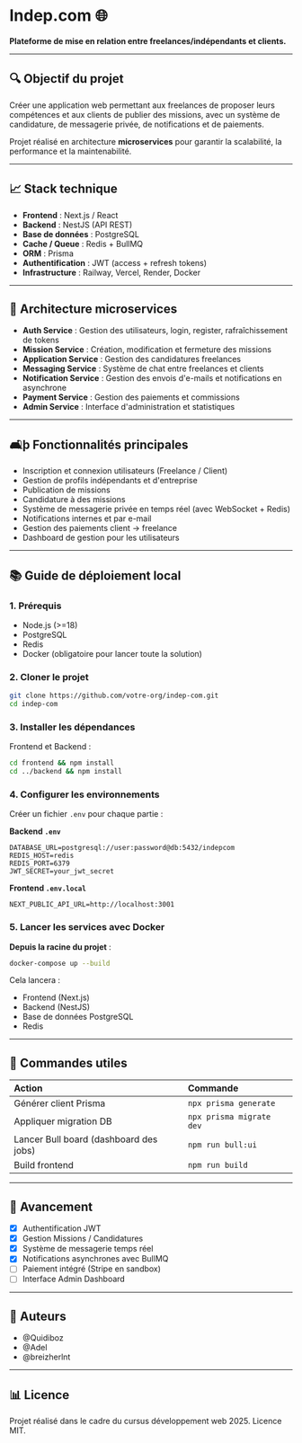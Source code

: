 # Indep.com 🌐

**Plateforme de mise en relation entre freelances/indépendants et clients.**

---

## 🔍 Objectif du projet
Créer une application web permettant aux freelances de proposer leurs compétences et aux clients de publier des missions, avec un système de candidature, de messagerie privée, de notifications et de paiements.

Projet réalisé en architecture **microservices** pour garantir la scalabilité, la performance et la maintenabilité.

---

## 📈 Stack technique

- **Frontend** : Next.js / React
- **Backend** : NestJS (API REST)
- **Base de données** : PostgreSQL
- **Cache / Queue** : Redis + BullMQ
- **ORM** : Prisma
- **Authentification** : JWT (access + refresh tokens)
- **Infrastructure** : Railway, Vercel, Render, Docker

---

## 🔄 Architecture microservices

- **Auth Service** : Gestion des utilisateurs, login, register, rafraîchissement de tokens
- **Mission Service** : Création, modification et fermeture des missions
- **Application Service** : Gestion des candidatures freelances
- **Messaging Service** : Système de chat entre freelances et clients
- **Notification Service** : Gestion des envois d'e-mails et notifications en asynchrone
- **Payment Service** : Gestion des paiements et commissions
- **Admin Service** : Interface d'administration et statistiques

---

## 🛋þ Fonctionnalités principales

- Inscription et connexion utilisateurs (Freelance / Client)
- Gestion de profils indépendants et d'entreprise
- Publication de missions
- Candidature à des missions
- Système de messagerie privée en temps réel (avec WebSocket + Redis)
- Notifications internes et par e-mail
- Gestion des paiements client → freelance
- Dashboard de gestion pour les utilisateurs

---

## 📚 Guide de déploiement local

### 1. Prérequis
- Node.js (>=18)
- PostgreSQL
- Redis
- Docker (obligatoire pour lancer toute la solution)

### 2. Cloner le projet
```bash
git clone https://github.com/votre-org/indep-com.git
cd indep-com
```

### 3. Installer les dépendances
Frontend et Backend :
```bash
cd frontend && npm install
cd ../backend && npm install
```

### 4. Configurer les environnements
Créer un fichier `.env` pour chaque partie :

**Backend `.env`**
```
DATABASE_URL=postgresql://user:password@db:5432/indepcom
REDIS_HOST=redis
REDIS_PORT=6379
JWT_SECRET=your_jwt_secret
```

**Frontend `.env.local`**
```
NEXT_PUBLIC_API_URL=http://localhost:3001
```

### 5. Lancer les services avec Docker

**Depuis la racine du projet** :
```bash
docker-compose up --build
```

Cela lancera :
- Frontend (Next.js)
- Backend (NestJS)
- Base de données PostgreSQL
- Redis

---

## 🔬 Commandes utiles

| Action | Commande |
|:-------|:---------|
| Générer client Prisma | `npx prisma generate` |
| Appliquer migration DB | `npx prisma migrate dev` |
| Lancer Bull board (dashboard des jobs) | `npm run bull:ui` |
| Build frontend | `npm run build` |

---

## 📅 Avancement

- [x] Authentification JWT
- [x] Gestion Missions / Candidatures
- [x] Système de messagerie temps réel
- [x] Notifications asynchrones avec BullMQ
- [ ] Paiement intégré (Stripe en sandbox)
- [ ] Interface Admin Dashboard

---

## 📅 Auteurs

- @Quidiboz
- @Adel
- @breizherlnt

---

## 📊 Licence

Projet réalisé dans le cadre du cursus développement web 2025.
Licence MIT.
